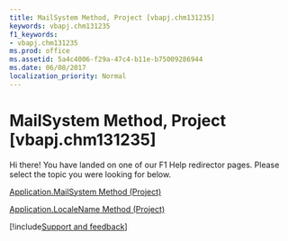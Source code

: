 ```yaml
---
title: MailSystem Method, Project [vbapj.chm131235]
keywords: vbapj.chm131235
f1_keywords:
- vbapj.chm131235
ms.prod: office
ms.assetid: 5a4c4006-f29a-47c4-b11e-b75009286944
ms.date: 06/08/2017
localization_priority: Normal
---
```



# MailSystem Method, Project [vbapj.chm131235]

Hi there! You have landed on one of our F1 Help redirector pages. Please select the topic you were looking for below.

[Application.MailSystem Method (Project)](https://msdn.microsoft.com/library/4ee9011c-f5f5-d0aa-0cd6-aa90130af4af%28Office.15%29.aspx)

[Application.LocaleName Method (Project)](https://msdn.microsoft.com/library/989d8c73-3452-2abe-fbaa-f68d532e353e%28Office.15%29.aspx)

[!include[Support and feedback](~/includes/feedback-boilerplate.md)]